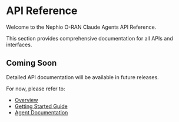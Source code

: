 # API Reference

Welcome to the Nephio O-RAN Claude Agents API Reference.

This section provides comprehensive documentation for all APIs and interfaces.

## Coming Soon

Detailed API documentation will be available in future releases.

For now, please refer to:

- [Overview](./overview.md)
- [Getting Started Guide](/docs/01-getting-started/)
- [Agent Documentation](/docs/agents/)
